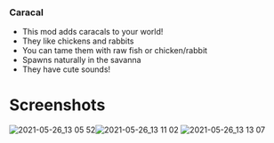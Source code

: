 ### Caracal

- This mod adds caracals to your world!
- They like chickens and rabbits
- You can tame them with raw fish or chicken/rabbit 
- Spawns naturally in the savanna
- They have cute sounds!

# Screenshots

![2021-05-26_13 05 52](https://user-images.githubusercontent.com/47220198/119643949-0876c180-be25-11eb-871c-27dcaa305345.png)![2021-05-26_13 11 02](https://user-images.githubusercontent.com/47220198/119643955-090f5800-be25-11eb-9b05-8430156d8606.png)
![2021-05-26_13 13 07](https://user-images.githubusercontent.com/47220198/119643959-09a7ee80-be25-11eb-9c2a-402053c5ac44.png)
